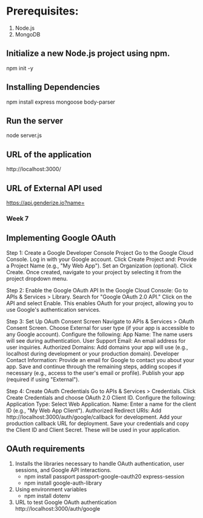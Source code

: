 # Prerequisites:

1. Node.js
2. MongoDB


## Initialize a new Node.js project using npm.
npm init -y

## Installing Dependencies
npm install express mongoose body-parser

## Run the server
 node server.js

## URL of the application
http://localhost:3000/

## URL of External API used
https://api.genderize.io?name=


### Week 7 
## Implementing Google OAuth
Step 1: Create a Google Developer Console Project
Go to the Google Cloud Console.
Log in with your Google account.
Click Create Project and:
Provide a Project Name (e.g., "My Web App").
Set an Organization (optional).
Click Create.
Once created, navigate to your project by selecting it from the project dropdown menu.


Step 2: Enable the Google OAuth API
In the Google Cloud Console:
Go to APIs & Services > Library.
Search for "Google OAuth 2.0 API."
Click on the API and select Enable.
This enables OAuth for your project, allowing you to use Google's authentication services.


Step 3: Set Up OAuth Consent Screen
Navigate to APIs & Services > OAuth Consent Screen.
Choose External for user type (if your app is accessible to any Google account).
Configure the following:
App Name: The name users will see during authentication.
User Support Email: An email address for user inquiries.
Authorized Domains: Add domains your app will use (e.g., localhost during development or your production domain).
Developer Contact Information: Provide an email for Google to contact you about your app.
Save and continue through the remaining steps, adding scopes if necessary (e.g., access to the user's email or profile).
Publish your app (required if using "External").


Step 4: Create OAuth Credentials
Go to APIs & Services > Credentials.
Click Create Credentials and choose OAuth 2.0 Client ID.
Configure the following:
Application Type: Select Web Application.
Name: Enter a name for the client ID (e.g., "My Web App Client").
Authorized Redirect URIs:
Add http://localhost:3000/auth/google/callback for development.
Add your production callback URL for deployment.
Save your credentials and copy the Client ID and Client Secret. These will be used in your application.


## OAuth requirements
1. Installs the libraries necessary to handle OAuth authentication, user sessions, and Google API interactions.
    - npm install passport passport-google-oauth20 express-session
    - npm install google-auth-library
2. Using environment variables
    - npm install dotenv 
3. URL to test Google OAuth authentication
http://localhost:3000/auth/google

